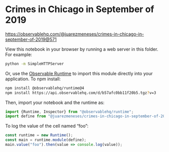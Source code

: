 # Crimes in Chicago in September of 2019

https://observablehq.com/@juarezmeneses/crimes-in-chicago-in-september-of-2019@571

View this notebook in your browser by running a web server in this folder. For
example:

~~~sh
python -m SimpleHTTPServer
~~~

Or, use the [Observable Runtime](https://github.com/observablehq/runtime) to
import this module directly into your application. To npm install:

~~~sh
npm install @observablehq/runtime@4
npm install https://api.observablehq.com/d/b57afc0bb11f20b5.tgz?v=3
~~~

Then, import your notebook and the runtime as:

~~~js
import {Runtime, Inspector} from "@observablehq/runtime";
import define from "@juarezmeneses/crimes-in-chicago-in-september-of-2019";
~~~

To log the value of the cell named “foo”:

~~~js
const runtime = new Runtime();
const main = runtime.module(define);
main.value("foo").then(value => console.log(value));
~~~
